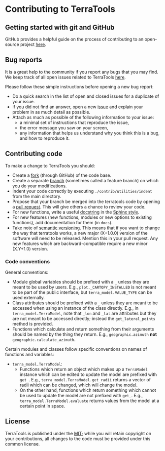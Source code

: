 # Contributing to TerraTools

## Getting started with git and GitHub
GitHub provides a helpful
guide on the process of contributing to an open-source project
[here](https://opensource.guide/how-to-contribute/).

## Bug reports
It is a great help to the community if you report any bugs that you
may find. We keep track of all open issues related to TerraTools
[here](https://github.com/mantle-convection-constrained/terratools/issues). 

Please follow these simple instructions before opening a new bug report:

- Do a quick search in the list of open and closed issues for a duplicate of
  your issue.
- If you did not find an answer, open a new
  [issue](https://github.com/mantle-convection-constrained/terratools/issues/new) and explain your
  problem in as much detail as possible.
- Attach as much as possible of the following information to your issue:
  - a minimal set of instructions that reproduce the issue,
  - the error message you saw on your screen,
  - any information that helps us understand why you think this is a bug, and
    how to reproduce it.

## Contributing code
To make a change to TerraTools you should:
- Create a
[fork](https://guides.github.com/activities/forking/#fork) (through GitHub) of
the code base.
- Create a separate
[branch](https://guides.github.com/introduction/flow/) (sometimes called a
feature branch) on which you do your modifications.
- Indent your code correctly by executing `./contrib/utilities/indent`
from the main directory.
- Propose that your branch be merged into the terratools
code by opening a [pull request](https://guides.github.com/introduction/flow/).
This will give others a chance to review your code.
- For new functions, write a useful [docstring](https://docs.python.org/3/tutorial/controlflow.html#documentation-strings) in the [Sphinx style](https://sphinx-rtd-tutorial.readthedocs.io/en/latest/docstrings.html).
- For new features (new functions, modules or new options to existing functions), add documentation for them (in `docs`).
- Take note of [semantic versioning](https://semver.org).  This means that if you want to change the way that terratools works, a new major (X+1.0.0) version of the software will need to be released.  Mention this in your pull request.  Any new features which are backward-compatible require a new minor (X.Y+1.0) version.

### Code conventions
General conventions:
- Module global variables should be prefixed with a `_` unless they are meant to be used by users.  E.g., `plot._CARTOPY_INSTALLED` is not meant to be part of the public interface, but `terra_model.VALUE_TYPE` can be used externally.
- Class attributes should be prefixed with a `_` unless they are meant to be accessed when using an instance of the class directly.  E.g., in `terra_model.TerraModel`, note that `_lon` and `_lat` are attributes but they are not meant to be accessed directly; instead the `get_lateral_points` method is provided.
- Functions which calculate and return something from their arguments should be named by the thing they return.  E.g., `geographic.azimuth` **not** `geographic.calculate_azimuth`.

Certain modules and classes follow specific conventions on names of functions and variables:
- `terra_model.TerraModel`:
  - Functions which return an object which makes up a `TerraModel` instance which can be edited to update the model are prefixed with `get_`.  E.g., `terra_model.TerraModel.get_radii` returns a vector of radii which can be changed, which will change the model.
  - On the other hand, functions which return something which cannot be used to update the model are not prefixed with `get_`.  E.g., `terra_model.TerraModel.evaluate` returns values from the model at a certain point in space.

## License
TerraTools is published under the [MIT](LICENSE); while you
will retain copyright on your contributions, all changes to the code
must be provided under this common license.
